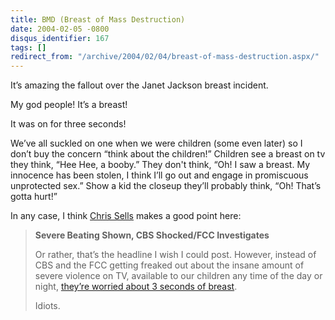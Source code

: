 ```yaml
---
title: BMD (Breast of Mass Destruction)
date: 2004-02-05 -0800
disqus_identifier: 167
tags: []
redirect_from: "/archive/2004/02/04/breast-of-mass-destruction.aspx/"
---
```


It’s amazing the fallout over the Janet Jackson breast incident.

My god people! It’s a breast!

It was on for three seconds!

We’ve all suckled on one when we were children (some even later) so I
don’t buy the concern “think about the children!” Children see a breast
on tv they think, “Hee Hee, a booby.” They don't think, “Oh! I saw a
breast. My innocence has been stolen, I think I’ll go out and engage in
promiscuous unprotected sex.” Show a kid the closeup they’ll probably
think, “Oh! That’s gotta hurt!”

In any case, I think [Chris
Sells](http://www.sellsbrothers.com/ "Sellsbrothers.com") makes a good
point here:

> **Severe Beating Shown, CBS Shocked/FCC Investigates**
>
> Or rather, that’s the headline I wish I could post. However, instead
> of CBS and the FCC getting freaked out about the insane amount of
> severe violence on TV, available to our children any time of the day
> or night, [they’re worried about 3 seconds of
> breast](http://www.nytimes.com/2004/02/05/business/media/05tube.html?ex=1391317200&en=859b39ee8c13722a&ei=5007&partner=USERLAND "NY Times article").
>
> Idiots.

